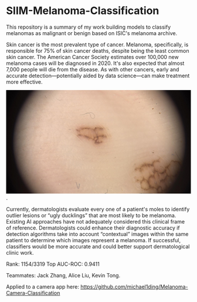 # SIIM-Melanoma-Classification

This repository is a summary of my work building models to classify melanomas as malignant or benign based on ISIC's melanoma archive.

Skin cancer is the most prevalent type of cancer. Melanoma, specifically, is responsible for 75% of skin cancer deaths, despite being the least common skin cancer. The American Cancer Society estimates over 100,000 new melanoma cases will be diagnosed in 2020. It's also expected that almost 7,000 people will die from the disease. As with other cancers, early and accurate detection—potentially aided by data science—can make treatment more effective.

![Melanoma pictures](/ISIC_0073502.jpeg).
 
Currently, dermatologists evaluate every one of a patient's moles to identify outlier lesions or “ugly ducklings” that are most likely to be melanoma. Existing AI approaches have not adequately considered this clinical frame of reference. Dermatologists could enhance their diagnostic accuracy if detection algorithms take into account “contextual” images within the same patient to determine which images represent a melanoma. If successful, classifiers would be more accurate and could better support dermatological clinic work.

Rank: 1154/3319 Top AUC-ROC: 0.9411

Teammates: Jack Zhang, Alice Liu, Kevin Tong.

Applied to a camera app here: https://github.com/michael1ding/Melanoma-Camera-Classification


